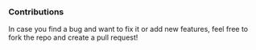 ### Contributions

In case you find a bug and want to fix it or add new features, feel free to fork the repo and create a pull request!

